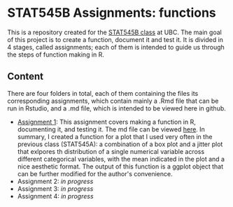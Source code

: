 # STAT545B Assignments: functions
This is a repository created for the [STAT545B class](https://stat545.stat.ubc.ca) at UBC. The main goal of this project is to create a function, document it and test it. It is divided in 4 stages, called assignments; each of them is intended to guide us through the steps of function making in R.

## Content
There are four folders in total, each of them containing the files its corresponding assignments, which contain mainly a .Rmd file that can be run in Rstudio, and a .md file, which is intended to be viewed here in github. 

- [Assignment 1](https://github.com/stat545ubc-2021/functions-ErickNavarroD/tree/main/Assignment_1): This assignment covers making a function in R, documenting it, and testing it. The md file can be viewed [here](https://github.com/stat545ubc-2021/functions-ErickNavarroD/blob/main/Assignment_1/assignment_1.md). In summary, I created a function for a plot that I used very often in the previous class (STAT545A): a combination of a box plot and a jitter plot that exlpores th distribution of a single numerical variable across different categorical variables, with the mean indicated in the plot and a nice aesthetic format. The output of this function is a ggplot object that can be further modified for the author's convenience. 
- Assignment 2: *in progress*
- Assignment 3: *in progress*
- Assignment 4: *in progress*



